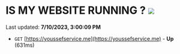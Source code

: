 # IS MY WEBSITE RUNNING ? [![](https://img.shields.io/static/v1?label=Sponsor&message=%E2%9D%A4&logo=GitHub&color=%23fe8e86)](https://github.com/sponsors/<username>)

Last updated: **7/10/2023, 3:00:09 PM**

- `GET` [https://youssefservice.me](https://youssefservice.me) - **Up** (631ms)
